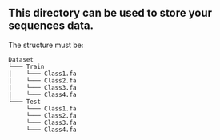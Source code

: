 ## This directory can be used to store your sequences data.

The structure must be:

```
Dataset
└─── Train
|    └─── Class1.fa
|    └─── Class2.fa
|    └─── Class3.fa
|    └─── Class4.fa
└─── Test
     └─── Class1.fa
     └─── Class2.fa
     └─── Class3.fa
     └─── Class4.fa
```
